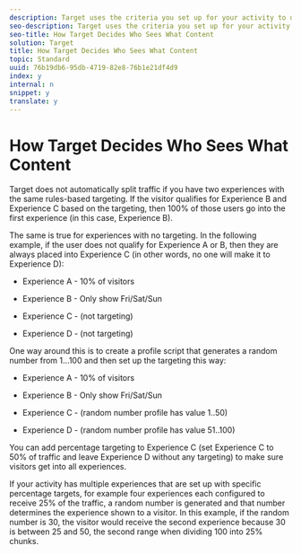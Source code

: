 ```yaml
---
description: Target uses the criteria you set up for your activity to determine who sees what content, based on a specific order of operations.
seo-description: Target uses the criteria you set up for your activity to determine who sees what content, based on a specific order of operations.
seo-title: How Target Decides Who Sees What Content
solution: Target
title: How Target Decides Who Sees What Content
topic: Standard
uuid: 76b19db6-95db-4719-82e8-76b1e21df4d9
index: y
internal: n
snippet: y
translate: y
---
```


# How Target Decides Who Sees What Content

Target does not automatically split traffic if you have two experiences with the same rules-based targeting. If the visitor qualifies for Experience B and Experience C based on the targeting, then 100% of those users go into the first experience (in this case, Experience B). 

The same is true for experiences with no targeting. In the following example, if the user does not qualify for Experience A or B, then they are always placed into Experience C (in other words, no one will make it to Experience D): 


* Experience A - 10% of visitors 

* Experience B - Only show Fri/Sat/Sun 

* Experience C - (not targeting) 

* Experience D - (not targeting) 



One way around this is to create a profile script that generates a random number from 1...100 and then set up the targeting this way: 


* Experience A - 10% of visitors 

* Experience B - Only show Fri/Sat/Sun 

* Experience C - (random number profile has value 1..50) 

* Experience D - (random number profile has value 51..100) 



You can add percentage targeting to Experience C (set Experience C to 50% of traffic and leave Experience D without any targeting) to make sure visitors get into all experiences. 

If your activity has multiple experiences that are set up with specific percentage targets, for example four experiences each configured to receive 25% of the traffic, a random number is generated and that number determines the experience shown to a visitor. In this example, if the random number is 30, the visitor would receive the second experience because 30 is between 25 and 50, the second range when dividing 100 into 25% chunks. 
